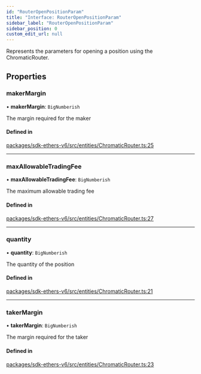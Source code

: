 ```yaml
---
id: "RouterOpenPositionParam"
title: "Interface: RouterOpenPositionParam"
sidebar_label: "RouterOpenPositionParam"
sidebar_position: 0
custom_edit_url: null
---
```


Represents the parameters for opening a position using the ChromaticRouter.

## Properties

### makerMargin

• **makerMargin**: `BigNumberish`

The margin required for the maker

#### Defined in

[packages/sdk-ethers-v6/src/entities/ChromaticRouter.ts:25](https://github.com/chromatic-protocol/sdk/blob/5521523/packages/sdk-ethers-v6/src/entities/ChromaticRouter.ts#L25)

___

### maxAllowableTradingFee

• **maxAllowableTradingFee**: `BigNumberish`

The maximum allowable trading fee

#### Defined in

[packages/sdk-ethers-v6/src/entities/ChromaticRouter.ts:27](https://github.com/chromatic-protocol/sdk/blob/5521523/packages/sdk-ethers-v6/src/entities/ChromaticRouter.ts#L27)

___

### quantity

• **quantity**: `BigNumberish`

The quantity of the position

#### Defined in

[packages/sdk-ethers-v6/src/entities/ChromaticRouter.ts:21](https://github.com/chromatic-protocol/sdk/blob/5521523/packages/sdk-ethers-v6/src/entities/ChromaticRouter.ts#L21)

___

### takerMargin

• **takerMargin**: `BigNumberish`

The margin required for the taker

#### Defined in

[packages/sdk-ethers-v6/src/entities/ChromaticRouter.ts:23](https://github.com/chromatic-protocol/sdk/blob/5521523/packages/sdk-ethers-v6/src/entities/ChromaticRouter.ts#L23)
